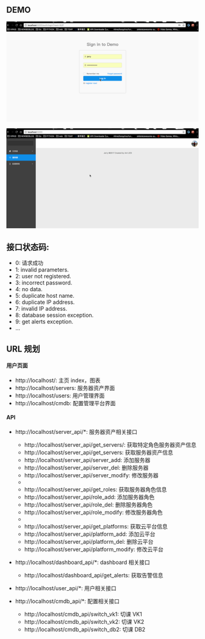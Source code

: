 ## DEMO

![1](./1.gif)

![2](./2.gif)

## 接口状态码:

* 0: 请求成功
* 1: invalid parameters.
* 2: user not registered.
* 3: incorrect password.
* 4: no data.
* 5: duplicate host name.
* 6: duplicate IP address.
* 7: invalid IP address.
* 8: database session exception.
* 9: get alerts exception.
* ...

## URL 规划

#### 用户页面

* http://localhost/: 主页 index，图表
* http://localhost/servers: 服务器资产界面
* http://localhost/users: 用户管理界面
* http://localhost/cmdb: 配置管理平台界面

#### API

* http://localhost/server\_api/\*: 服务器资产相关接口
    * http://localhost/server\_api/get\_servers/<role>: 获取特定角色服务器资产信息
    * http://localhost/server\_api/get\_servers: 获取服务器资产信息
    * http://localhost/server\_api/server\_add: 添加服务器
    * http://localhost/server\_api/server\_del: 删除服务器
    * http://localhost/server\_api/server\_modify: 修改服务器
    *
    * http://localhost/server\_api/get\_roles: 获取服务器角色信息
    * http://localhost/server\_api/role\_add: 添加服务器角色
    * http://localhost/server\_api/role\_del: 删除服务器角色
    * http://localhost/server\_api/role\_modify: 修改服务器角色
    *
    * http://localhost/server\_api/get\_platforms: 获取云平台信息
    * http://localhost/server\_api/platform\_add: 添加云平台
    * http://localhost/server\_api/platform\_del: 删除云平台
    * http://localhost/server\_api/platform\_modify: 修改云平台

* http://localhost/dashboard\_api/\*: dashboard 相关接口
    * http://localhost/dashboard\_api/get\_alerts: 获取告警信息

* http://localhost/user\_api/\*: 用户相关接口

* http://localhost/cmdb\_api/\*: 配置相关接口
    * http://localhost/cmdb\_api/switch\_vk1: 切课 VK1
    * http://localhost/cmdb\_api/switch\_vk2: 切课 VK2
    * http://localhost/cmdb\_api/switch\_db2: 切课 DB2
